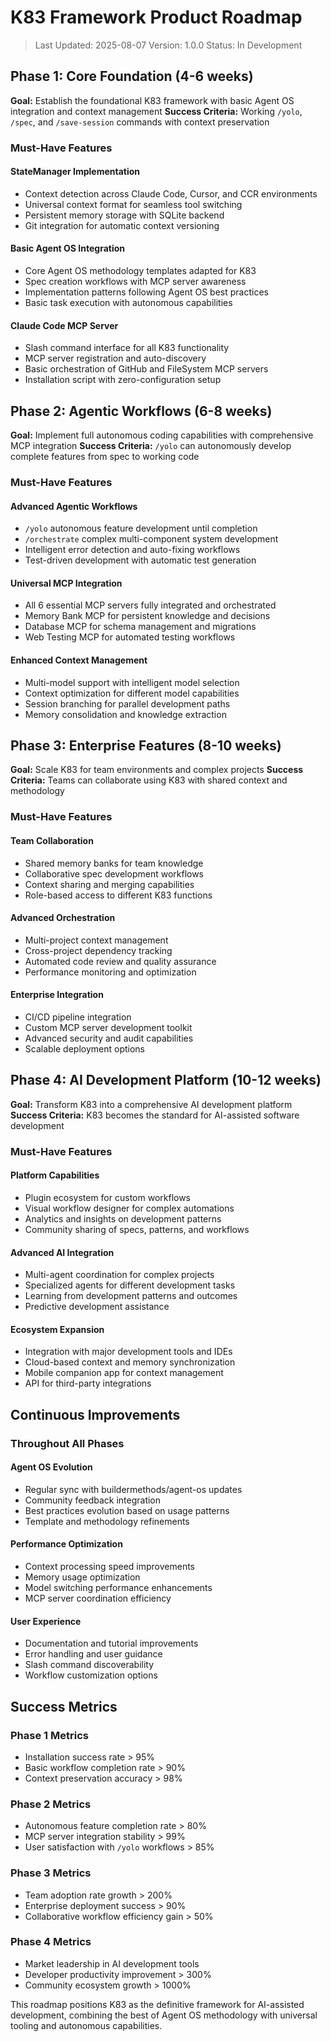 # K83 Framework Product Roadmap

> Last Updated: 2025-08-07
> Version: 1.0.0
> Status: In Development

## Phase 1: Core Foundation (4-6 weeks)

**Goal:** Establish the foundational K83 framework with basic Agent OS integration and context management
**Success Criteria:** Working `/yolo`, `/spec`, and `/save-session` commands with context preservation

### Must-Have Features

#### StateManager Implementation
- Context detection across Claude Code, Cursor, and CCR environments
- Universal context format for seamless tool switching
- Persistent memory storage with SQLite backend
- Git integration for automatic context versioning

#### Basic Agent OS Integration
- Core Agent OS methodology templates adapted for K83
- Spec creation workflows with MCP server awareness  
- Implementation patterns following Agent OS best practices
- Basic task execution with autonomous capabilities

#### Claude Code MCP Server
- Slash command interface for all K83 functionality
- MCP server registration and auto-discovery
- Basic orchestration of GitHub and FileSystem MCP servers
- Installation script with zero-configuration setup

## Phase 2: Agentic Workflows (6-8 weeks)

**Goal:** Implement full autonomous coding capabilities with comprehensive MCP integration
**Success Criteria:** `/yolo` can autonomously develop complete features from spec to working code

### Must-Have Features  

#### Advanced Agentic Workflows
- `/yolo` autonomous feature development until completion
- `/orchestrate` complex multi-component system development
- Intelligent error detection and auto-fixing workflows
- Test-driven development with automatic test generation

#### Universal MCP Integration
- All 6 essential MCP servers fully integrated and orchestrated
- Memory Bank MCP for persistent knowledge and decisions
- Database MCP for schema management and migrations
- Web Testing MCP for automated testing workflows

#### Enhanced Context Management
- Multi-model support with intelligent model selection
- Context optimization for different model capabilities
- Session branching for parallel development paths
- Memory consolidation and knowledge extraction

## Phase 3: Enterprise Features (8-10 weeks)

**Goal:** Scale K83 for team environments and complex projects
**Success Criteria:** Teams can collaborate using K83 with shared context and methodology

### Must-Have Features

#### Team Collaboration
- Shared memory banks for team knowledge
- Collaborative spec development workflows
- Context sharing and merging capabilities
- Role-based access to different K83 functions

#### Advanced Orchestration  
- Multi-project context management
- Cross-project dependency tracking
- Automated code review and quality assurance
- Performance monitoring and optimization

#### Enterprise Integration
- CI/CD pipeline integration
- Custom MCP server development toolkit
- Advanced security and audit capabilities
- Scalable deployment options

## Phase 4: AI Development Platform (10-12 weeks)

**Goal:** Transform K83 into a comprehensive AI development platform
**Success Criteria:** K83 becomes the standard for AI-assisted software development

### Must-Have Features

#### Platform Capabilities
- Plugin ecosystem for custom workflows
- Visual workflow designer for complex automations
- Analytics and insights on development patterns
- Community sharing of specs, patterns, and workflows

#### Advanced AI Integration
- Multi-agent coordination for complex projects
- Specialized agents for different development tasks
- Learning from development patterns and outcomes
- Predictive development assistance

#### Ecosystem Expansion
- Integration with major development tools and IDEs
- Cloud-based context and memory synchronization
- Mobile companion app for context management
- API for third-party integrations

## Continuous Improvements

### Throughout All Phases

#### Agent OS Evolution
- Regular sync with buildermethods/agent-os updates
- Community feedback integration
- Best practices evolution based on usage patterns
- Template and methodology refinements

#### Performance Optimization
- Context processing speed improvements
- Memory usage optimization
- Model switching performance enhancements
- MCP server coordination efficiency

#### User Experience
- Documentation and tutorial improvements
- Error handling and user guidance
- Slash command discoverability
- Workflow customization options

## Success Metrics

### Phase 1 Metrics
- Installation success rate > 95%
- Basic workflow completion rate > 90%
- Context preservation accuracy > 98%

### Phase 2 Metrics
- Autonomous feature completion rate > 80%
- MCP server integration stability > 99%
- User satisfaction with `/yolo` workflows > 85%

### Phase 3 Metrics
- Team adoption rate growth > 200%
- Enterprise deployment success > 90%
- Collaborative workflow efficiency gain > 50%

### Phase 4 Metrics
- Market leadership in AI development tools
- Developer productivity improvement > 300%
- Community ecosystem growth > 1000%

This roadmap positions K83 as the definitive framework for AI-assisted development, combining the best of Agent OS methodology with universal tooling and autonomous capabilities.